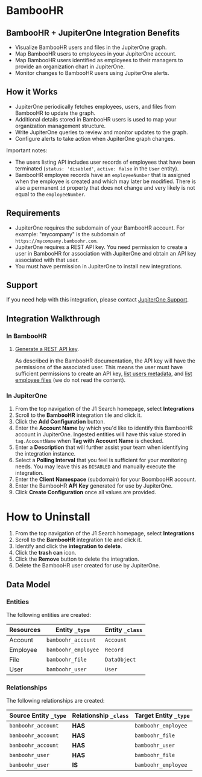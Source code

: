 # BambooHR

## BambooHR + JupiterOne Integration Benefits

- Visualize BambooHR users and files in the JupiterOne graph.
- Map BambooHR users to employees in your JupiterOne account.
- Map BambooHR users identified as employees to their managers to provide an
  organization chart in JupiterOne.
- Monitor changes to BambooHR users using JupiterOne alerts.

## How it Works

- JupiterOne periodically fetches employees, users, and files from BambooHR to
  update the graph.
- Additional details stored in BambooHR users is used to map your organization
  management structure.
- Write JupiterOne queries to review and monitor updates to the graph.
- Configure alerts to take action when JupiterOne graph changes.

Important notes:

- The users listing API includes user records of employees that have been
  terminated (`status: 'disabled'`, `active: false` in the `User` entity).
- BambooHR employee records have an `employeeNumber` that is assigned when the
  employee is created and which may later be modified. There is also a permanent
  `id` property that does not change and very likely is not equal to the
  `employeeNumber`.

## Requirements

- JupiterOne requires the subdomain of your BambooHR account. For example:
  "mycompany" is the subdomain of `https://mycompany.bamboohr.com`.
- JupiterOne requires a REST API key. You need permission to create a user in
  BambooHR for association with JupiterOne and obtain an API key associated with
  that user.
- You must have permission in JupiterOne to install new integrations.

## Support

If you need help with this integration, please contact
[JupiterOne Support](https://support.jupiterone.io).

## Integration Walkthrough

### In BambooHR

1. [Generate a REST API key](https://documentation.bamboohr.com/docs/getting-started).

   As described in the BambooHR documentation, the API key will have the
   permissions of the associated user. This means the user must have sufficient
   permissions to create an API key,
   [list users metadata](https://www.bamboohr.com/api/documentation/metadata.php),
   and
   [list employee files](https://www.bamboohr.com/api/documentation/employees.php)
   (we do not read the content).

### In JupiterOne

1. From the top navigation of the J1 Search homepage, select **Integrations**
2. Scroll to the **BambooHR** integration tile and click it.
3. Click the **Add Configuration** button.
4. Enter the **Account Name** by which you'd like to identify this BambooHR
   account in JupiterOne. Ingested entities will have this value stored in
   `tag.AccountName` when **Tag with Account Name** is checked.
5. Enter a **Description** that will further assist your team when identifying
   the integration instance.
6. Select a **Polling Interval** that you feel is sufficient for your monitoring
   needs. You may leave this as `DISABLED` and manually execute the integration.
7. Enter the **Client Namespace** (subdomain) for your BoombooHR account.
8. Enter the BambooHR **API Key** generated for use by JupiterOne.
9. Click **Create Configuration** once all values are provided.

# How to Uninstall

1. From the top navigation of the J1 Search homepage, select **Integrations**
2. Scroll to the **BambooHR** integration tile and click it.
3. Identify and click the **integration to delete**.
4. Click the **trash can** icon.
5. Click the **Remove** button to delete the integration.
6. Delete the BambooHR user created for use by JupiterOne.

<!-- {J1_DOCUMENTATION_MARKER_START} -->
<!--
********************************************************************************
NOTE: ALL OF THE FOLLOWING DOCUMENTATION IS GENERATED USING THE
"j1-integration document" COMMAND. DO NOT EDIT BY HAND! PLEASE SEE THE DEVELOPER
DOCUMENTATION FOR USAGE INFORMATION:

https://github.com/JupiterOne/sdk/blob/main/docs/integrations/development.md
********************************************************************************
-->

## Data Model

### Entities

The following entities are created:

| Resources | Entity `_type`      | Entity `_class` |
| --------- | ------------------- | --------------- |
| Account   | `bamboohr_account`  | `Account`       |
| Employee  | `bamboohr_employee` | `Record`        |
| File      | `bamboohr_file`     | `DataObject`    |
| User      | `bamboohr_user`     | `User`          |

### Relationships

The following relationships are created:

| Source Entity `_type` | Relationship `_class` | Target Entity `_type` |
| --------------------- | --------------------- | --------------------- |
| `bamboohr_account`    | **HAS**               | `bamboohr_employee`   |
| `bamboohr_account`    | **HAS**               | `bamboohr_file`       |
| `bamboohr_account`    | **HAS**               | `bamboohr_user`       |
| `bamboohr_user`       | **HAS**               | `bamboohr_file`       |
| `bamboohr_user`       | **IS**                | `bamboohr_employee`   |

<!--
********************************************************************************
END OF GENERATED DOCUMENTATION AFTER BELOW MARKER
********************************************************************************
-->
<!-- {J1_DOCUMENTATION_MARKER_END} -->
